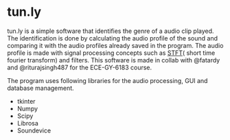 # tun.ly


tun.ly is a simple software that identifies the genre of a audio clip played. 
The identification is done by calculating the audio profile of the sound and comparing it with the audio profiles already saved in the program.
The audio profile is made with signal processing concepts such as [STFT](https://en.wikipedia.org/wiki/Short-time_Fourier_transform)( short time fourier transform) and filters.
This software is made in collab with @fatardy and @riturajsingh487 for the ECE-GY-6183 course. 


The program uses following libraries for the audio processing, GUI and database management. 
* tkinter
* Numpy
* Scipy
* Librosa
* Soundevice



